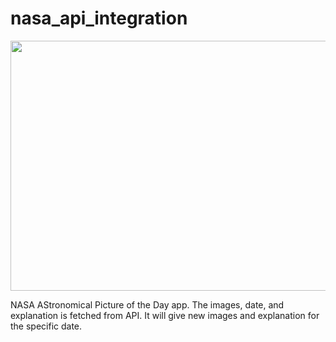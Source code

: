 # nasa_api_integration


<img src="https://user-images.githubusercontent.com/75217894/170118319-29ab27ee-3152-4145-a4fc-424b56d9b08a.PNG" width="700" height="400" /> 

NASA AStronomical Picture of the Day app.
The images, date, and explanation is fetched from API. It will give new images and explanation for the specific date.
